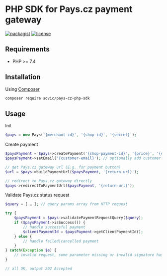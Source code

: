 # PHP SDK for Pays.cz payment gateway

[![packagist](https://img.shields.io/packagist/v/sovic/pays-cz-php-sdk?maxAge=2592000)]() [![license](https://img.shields.io/packagist/l/sovic/pays-cz-php-sdk?maxAge=2592000)]()

## Requirements

- PHP >= 7.4

## Installation

Using [Composer](https://getcomposer.org/doc/00-intro.md)

```bash
composer require sovic/pays-cz-php-sdk
```

## Usage

Init

```php
$pays = new Pays('{merchant-id}', '{shop-id}', '{secret}');
```

Create payment

```php
$paysPayment = $pays->createPayment('{shop-payment-id}', '{price}', '{currency}'); 
$paysPayment->setEmail('{customer-email}'); // optionally add customer email for Pays.cz notifications

// get Pays.cz gateway url (E.g. for payment button)
$url = $pays->buildPaymentUrl($paysPayment, '{return-url}');

// redirect to Pays.cz gateway directly
$pays->redirectToPaymentUrl($paysPayment, '{return-url}');
```

Validate Pays.cz status request

```php 
$query = [ … ]; // query params array from HTTP request

try {
    $paysPayment = $pays->validatePaymentRequestQuery($query);
    if ($paysPayment->isSuccess()) {
        // handle successful payment
        $clientPaymentId = $paysPayment->getClientPaymentId();
    } else {
        // handle failed|cancelled payment
    }
} catch(Exception $e) {
    // invalid request, some parameter missing or invalid signature hash, output 400 Bad Request
}

// all OK, output 202 Accepted
```